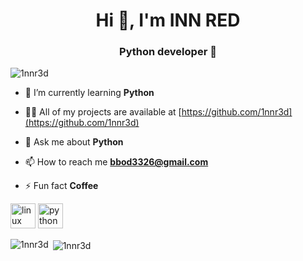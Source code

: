<h1 align="center">Hi 👋, I'm INN RED</h1>
<h3 align="center">Python developer 🐍</h3>

<p align="left"> <img src="https://komarev.com/ghpvc/?username=1nnr3d" alt="1nnr3d" /> </p>

- 🌱 I’m currently learning **Python**

- 👨‍💻 All of my projects are available at [https://github.com/1nnr3d](https://github.com/1nnr3d)

- 💬 Ask me about **Python**

- 📫 How to reach me **bbod3326@gmail.com**

- ⚡ Fun fact **Coffee**

<p align="left"><img src="https://devicons.github.io/devicon/devicon.git/icons/linux/linux-original.svg" alt="linux" width="40" height="40"/>
  <img src="https://devicons.github.io/devicon/devicon.git/icons/python/python-original.svg" alt="python" width="40" height="40"/>
</p>
<p>
  <img align="left" src="https://github-readme-stats.vercel.app/api/top-langs/?username=1nnr3d&layout=compact" alt="1nnr3d" />
</p>
<p>&nbsp;<img align="center" src="https://github-readme-stats.vercel.app/api?username=1nnr3d&show_icons=true" alt="1nnr3d" /></p>

